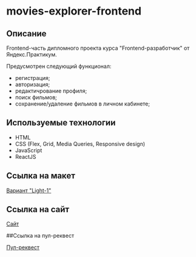 # movies-explorer-frontend

## Описание

Frontend-часть дипломного проекта курса "Frontend-разработчик" от Яндекс.Практикум.

Предусмотрен следующий функционал:
  * регистрация;
  * авторизация;
  * редактичрование профиля;
  * поиск фильмов;
  * сохранение/удаление фильмов в личном кабинете;
## Используемые технологии

  * HTML
  * CSS (Flex, Grid, Media Queries, Responsive design)
  * JavaScript
  * ReactJS

## Ссылка на макет

[Вариант "Light-1"](https://www.figma.com/file/6FMWkB94wE7KTkcCgUXtnC/Дипломный-проект?type=design&node-id=891-3857&mode=design&t=lRzT6PM6ewWX2BlQ-0)

## Ссылка на сайт

[Сайт](https://moviedallas.nomoredomainsrocks.ru/)

##Ссылка на пул-реквест

[Пул-реквест]()
